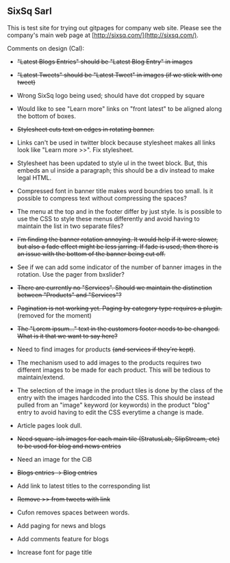 SixSq Sarl
----------

This is test site for trying out gitpages for company web site.
Please see the company's main web page at
[http://sixsq.com/](http://sixsq.com/).

Comments on design (Cal):

  * ~~"Latest Blogs Entries" should be "Latest Blog Entry" in images~~

  * ~~"Latest Tweets" should be "Latest Tweet" in images (if we stick
    with one tweet)~~

  * Wrong SixSq logo being used; should have dot cropped by square

  * Would like to see "Learn more" links on "front latest" to be
    aligned along the bottom of boxes.

  * ~~Stylesheet cuts text on edges in rotating banner.~~ 

  * Links can't be used in twitter block because stylesheet makes all
    links look like "Learn more >>".  Fix stylesheet.

  * Stylesheet has been updated to style ul in the tweet block.  But,
    this embeds an ul inside a paragraph; this should be a div
    instead to make legal HTML.

  * Compressed font in banner title makes word boundries too small.
    Is it possible to compress text without compressing the spaces? 

  * The menu at the top and in the footer differ by just style.  Is is
    possible to use the CSS to style these menus differently and avoid
    having to maintain the list in two separate files? 

  * ~~I'm finding the banner rotation annoying.  It would help if it
    were slower, but also a fade effect might be less jarring.  If
    fade is used, then there is an issue with the bottom of the banner
    being cut off.~~ 

  * See if we can add some indicator of the number of banner images in
    the rotation.  Use the pager from bxslider? 

  * ~~There are currently no "Services".  Should we maintain the
    distinction between "Products" and "Services"?~~ 

  * ~~Pagination is not working yet.  Paging by category type requires a
    plugin.~~ (removed for the moment) 

  * ~~The "Lorem ipsum..." text in the customers footer needs to be
    changed.  What is it that we want to say here?~~

  * Need to find images for products ~~(and services if they're kept)~~. 

  * The mechanism used to add images to the products requires two
    different images to be made for each product.  This will be
    tedious to maintain/extend.

  * The selection of the image in the product tiles is done by the
    class of the entry with the images hardcoded into the CSS.  This
    should be instead pulled from an "image" keyword (or keywords) in
    the product "blog" entry to avoid having to edit the CSS everytime
    a change is made. 

  * Article pages look dull.

  * ~~Need square-ish images for each main tile (StratusLab, SlipStream, etc)
    to be used for blog and news entries~~

  * Need an image for the CiB

  * ~~Blogs entries -> Blog entries~~ 

  * Add link to latest titles to the corresponding list

  * ~~Remove >> from tweets with link~~

  * Cufon removes spaces between words.

  * Add paging for news and blogs

  * Add comments feature for blogs

  * Increase font for page title
